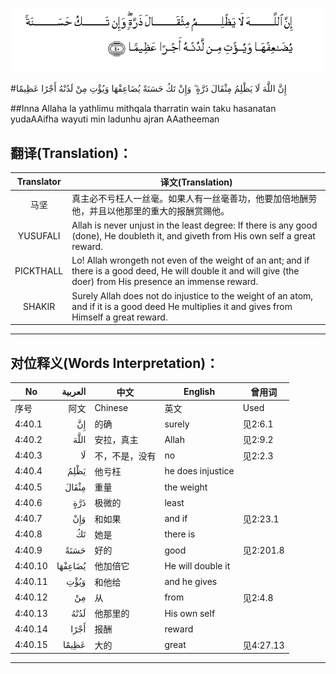 ![004:040](images/004_040.gif)

#إِنَّ اللَّهَ لَا يَظْلِمُ مِثْقَالَ ذَرَّةٍ ۖ وَإِنْ تَكُ حَسَنَةً يُضَاعِفْهَا وَيُؤْتِ مِنْ لَدُنْهُ أَجْرًا عَظِيمًا 

##Inna Allaha la yathlimu mithqala tharratin wain taku hasanatan yudaAAifha wayuti min ladunhu ajran AAatheeman 

## 翻译(Translation)：

| Translator | 译文(Translation)                                            |
| :--------: | ------------------------------------------------------------ |
|    马坚    | 真主必不亏枉人一丝毫。如果人有一丝毫善功，他要加倍地酬劳他，并且以他那里的重大的报酬赏赐他。 |
|  YUSUFALI  | Allah is never unjust in the least degree: If there is any good (done), He doubleth it, and giveth from His own self a great reward. |
| PICKTHALL  | Lo! Allah wrongeth not even of the weight of an ant; and if there is a good deed, He will double it and will give (the doer) from His presence an immense reward. |
|   SHAKIR   | Surely Allah does not do injustice to the weight of an atom, and if it is a good deed He multiplies it and gives from Himself a great reward. |

---

## 对位释义(Words Interpretation)：

| No   | العربية | 中文    | English | 曾用词 |
| ---- | ------: | ------- | ------- | ------ |
| 序号 |    阿文 | Chinese | 英文    | Used   |
| 4:40.1  | إِنَّ      | 的确           | surely            | 见2:6.1   |
| 4:40.2  | اللَّهَ    | 安拉，真主     | Allah             | 见2:9.2 |
| 4:40.3  | لَا      | 不，不是，没有 | no                | 见2:2.3   |
| 4:40.4  | يَظْلِمُ    | 他亏枉         | he does injustice |           |
| 4:40.5  | مِثْقَالَ   | 重量           | the weight        |           |
| 4:40.6  | ذَرَّةٍ     | 极微的         | least             |           |
| 4:40.7  | وَإِنْ     | 和如果         | and if            | 见2:23.1 |
| 4:40.8  | تَكُ      | 她是           | there is          |           |
| 4:40.9  | حَسَنَةً    | 好的           | good              | 见2:201.8 |
| 4:40.10 | يُضَاعِفْهَا | 他加倍它       | He will double it |           |
| 4:40.11 | وَيُؤْتِ    | 和他给         | and he gives      |           |
| 4:40.12 | مِنْ      | 从             | from              | 见2:4.8   |
| 4:40.13 | لَدُنْهُ    | 他那里的       | His own self      |           |
| 4:40.14 | أَجْرًا    | 报酬           | reward            |           |
| 4:40.15 | عَظِيمًا   | 大的           | great             | 见4:27.13 |

---
